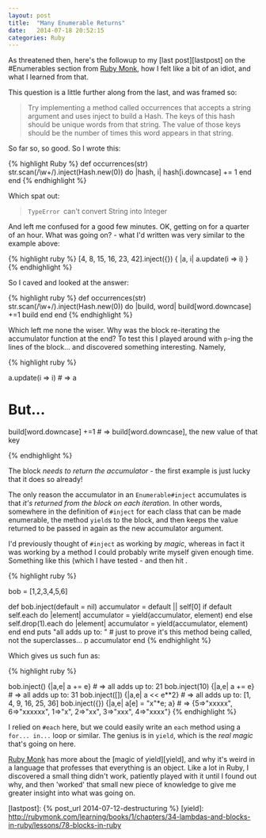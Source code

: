 ```yaml
---
layout: post
title:  "Many Enumerable Returns"
date:   2014-07-18 20:52:15
categories: Ruby
---
```


As threatened then, here's the followup to my [last post][lastpost] on the #Enumerables
section from [Ruby Monk][RubyMonk], how I felt like a bit of an idiot, and what
I learned from that.

This question is a little further along from the last, and was framed so:

> Try implementing a method called occurrences that accepts a string argument and
> uses inject to build a Hash. The keys of this hash should be unique words from
> that string. The value of those keys should be the number of times this word
> appears in that string.

So far so, so good. So I wrote this:

{% highlight Ruby %}
def occurrences(str)
  str.scan(/\w+/).inject(Hash.new(0)) do |hash, i|
    hash[i.downcase] += 1
  end
end
{% endhighlight %}

Which spat out:

> ``TypeError
> ``can't convert String into Integer

And left me confused for a good few minutes. OK, getting on for a quarter of an
hour. What was going on? - what I'd written was very similar to the example
above:

{% highlight ruby %}
[4, 8, 15, 16, 23, 42].inject({}) { |a, i| a.update(i => i) }
{% endhighlight %}

So I caved and looked at the answer:

{% highlight ruby %}
def occurrences(str)
	str.scan(/\w+/).inject(Hash.new(0)) do |build, word|
  	build[word.downcase] +=1
  	build
	end
end
{% endhighlight %}

Which left me none the wiser. Why was the block re-iterating the accumulator
function at the end? To test this I played around with `p`-ing the lines of the
block... and discovered something interesting. Namely,

{% highlight ruby %}

a.update(i => i) # => a

# But...

build[word.downcase] +=1 # => build[word.downcase], the new value of that key

{% endhighlight %}

The block *needs to return the accumulator* - the first example is just lucky
that it does so already!

The only reason the accumulator in an `Enumerable#inject` accumulates is that
*it's returned from the block on each iteration*. In other words, somewhere in
the definition of `#inject` for each class that can be made enumerable, the
method `yield`s to the block, and then keeps the value returned to be passed in
again as the new accumulator argument.

I'd previously thought of `#inject` as working by *magic*, whereas in fact it
was working by a method I could probably write myself given enough time.
Something like this (which I have tested - and then hit .

{% highlight ruby %}

bob = [1,2,3,4,5,6]

def bob.inject(default = nil) accumulator = default || self[0] if default
self.each do |element| accumulator = yield(accumulator, element) end else
self.drop(1).each do |element| accumulator = yield(accumulator, element) end end
puts "all adds up to: " # just to prove it's this method being called, not the
superclasses...  p accumulator end {% endhighlight %}

Which gives us such fun as:

{% highlight ruby %}

bob.inject() {|a,e| a += e} # => all adds up to: 21 bob.inject(10) {|a,e| a +=
e} # => all adds up to: 31 bob.inject([]) {|a,e| a << e**2} # => all adds up to:
[1, 4, 9, 16, 25, 36] bob.inject({}) {|a,e| a[e] = "x"*e; a} # => {5=>"xxxxx",
6=>"xxxxxx", 1=>"x", 2=>"xx", 3=>"xxx", 4=>"xxxx"}
{% endhighlight %}

I relied on `#each` here, but we could easily write an `each` method using
a `for... in...` loop or similar. The genius is in `yield`, which is the *real
magic* that's going on here.

[Ruby Monk][RubyMonk] has more about the [magic of yield][yield], and why it's
weird in a language that professes that everything is an object. Like a lot in
Ruby, I discovered a small thing didn't work, patiently played with it until
I found out why, and then 'worked' that small new piece of knowledge to give me
greater insight into what was going on.

[RubyMonk]: https://rubymonk.com/
[RMHashMap]: https://rubymonk.com/learning/books/4-ruby-primer-ascent/chapters/44-collections/lessons/98-iterate-filtrate-and-transform#solution4313
[lastpost]: {% post_url 2014-07-12-destructuring %}
[yield]: http://rubymonk.com/learning/books/1/chapters/34-lambdas-and-blocks-in-ruby/lessons/78-blocks-in-ruby
